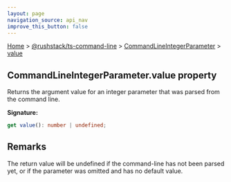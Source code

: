 ```yaml
---
layout: page
navigation_source: api_nav
improve_this_button: false
---
```



[Home](./index.md) &gt; [@rushstack/ts-command-line](./ts-command-line.md) &gt; [CommandLineIntegerParameter](./ts-command-line.commandlineintegerparameter.md) &gt; [value](./ts-command-line.commandlineintegerparameter.value.md)

## CommandLineIntegerParameter.value property

Returns the argument value for an integer parameter that was parsed from the command line.

<b>Signature:</b>

```typescript
get value(): number | undefined;
```

## Remarks

The return value will be undefined if the command-line has not been parsed yet, or if the parameter was omitted and has no default value.
